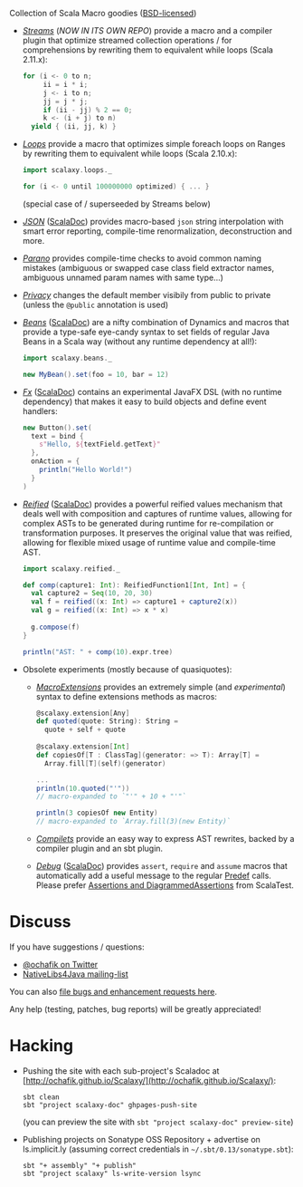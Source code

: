 Collection of Scala Macro goodies ([BSD-licensed](./LICENSE))


- *[Streams](https://github.com/nativelibs4java/scalaxy-streams)* (*NOW IN ITS OWN REPO*) provide a macro and a compiler plugin that optimize streamed collection operations / for comprehensions by rewriting them to equivalent while loops (Scala 2.11.x):

    ```scala
    for (i <- 0 to n;
         ii = i * i;
         j <- i to n;
         jj = j * j;
         if (ii - jj) % 2 == 0;
         k <- (i + j) to n)
      yield { (ii, jj, k) }
    ```

- *[Loops](https://github.com/nativelibs4java/Scalaxy/tree/master/Loops)* provide a macro that optimizes simple foreach loops on Ranges by rewriting them to equivalent while loops (Scala 2.10.x):

    ```scala
    import scalaxy.loops._
    
    for (i <- 0 until 100000000 optimized) { ... }
    ```
    (special case of / superseeded by Streams below)

- *[JSON](https://github.com/nativelibs4java/Scalaxy/tree/master/JSON)* ([ScalaDoc](http://ochafik.github.io/Scalaxy/JSON/latest/api/index.html)) provides macro-based `json` string interpolation with smart error reporting, compile-time renormalization, deconstruction and more.

- *[Parano](https://github.com/nativelibs4java/scalaxy-parano)* provides compile-time checks to avoid common naming mistakes (ambiguous or swapped case class field extractor names, ambiguous unnamed param names with same type...)

- *[Privacy](https://github.com/nativelibs4java/Scalaxy/tree/master/Privacy)* changes the default member visibily from public to private (unless the `@public` annotation is used)

- *[Beans](https://github.com/nativelibs4java/Scalaxy/tree/master/Beans)* ([ScalaDoc](http://ochafik.github.io/Scalaxy/Beans/latest/api/index.html)) are a nifty combination of Dynamics and macros that provide a type-safe eye-candy syntax to set fields of regular Java Beans in a Scala way (without any runtime dependency at all!):

    ```scala
    import scalaxy.beans._
    
    new MyBean().set(foo = 10, bar = 12)
    ```

- *[Fx](https://github.com/nativelibs4java/Scalaxy/tree/master/Fx)* ([ScalaDoc](http://ochafik.github.io/Scalaxy/Fx/latest/api/index.html)) contains an experimental JavaFX DSL (with no runtime dependency) that makes it easy to build objects and define event handlers:

    ```scala
    new Button().set(
      text = bind {
        s"Hello, ${textField.getText}"
      },
      onAction = {
        println("Hello World!")
      }
    )
    ```

- *[Reified](https://github.com/nativelibs4java/scalaxy-reified)* ([ScalaDoc](http://ochafik.github.io/Scalaxy/Reified/latest/api/index.html)) provides a powerful reified values mechanism that deals well with composition and captures of runtime values, allowing for complex ASTs to be generated during runtime for re-compilation or transformation purposes. It preserves the original value that was reified, allowing for flexible mixed usage of runtime value and compile-time AST.

    ```scala
    import scalaxy.reified._
    
    def comp(capture1: Int): ReifiedFunction1[Int, Int] = {
      val capture2 = Seq(10, 20, 30)
      val f = reified((x: Int) => capture1 + capture2(x))
      val g = reified((x: Int) => x * x)
      
      g.compose(f)
    }
    
    println("AST: " + comp(10).expr.tree)
    ```

- Obsolete experiments (mostly because of quasiquotes):

  - *[MacroExtensions](https://github.com/nativelibs4java/Scalaxy/tree/master/Obsolete/MacroExtensions)* provides an extremely simple (and *experimental*) syntax to define extensions methods as macros:

      ```scala
      @scalaxy.extension[Any] 
      def quoted(quote: String): String = 
        quote + self + quote
        
      @scalaxy.extension[Int] 
      def copiesOf[T : ClassTag](generator: => T): Array[T] = 
        Array.fill[T](self)(generator)
    
      ...
      println(10.quoted("'"))
      // macro-expanded to `"'" + 10 + "'"`
      
      println(3 copiesOf new Entity)
      // macro-expanded to `Array.fill(3)(new Entity)`
      ```

  - *[Compilets](https://github.com/nativelibs4java/Scalaxy/tree/master/Obsolete/Compilets)* provide an easy way to express AST rewrites, backed by a compiler plugin and an sbt plugin.

  - *[Debug](https://github.com/nativelibs4java/Scalaxy/tree/master/Debug)* ([ScalaDoc](http://ochafik.github.io/Scalaxy/Debug/latest/api/index.html)) provides `assert`, `require` and `assume` macros that automatically add a useful message to the regular [Predef](http://www.scala-lang.org/api/current/index.html#scala.Predef$) calls.
    Please prefer [Assertions and DiagrammedAssertions](http://doc.scalatest.org/2.2.0/index.html#org.scalatest.DiagrammedAssertions) from ScalaTest.

# Discuss

If you have suggestions / questions:
- [@ochafik on Twitter](http://twitter.com/ochafik)
- [NativeLibs4Java mailing-list](groups.google.com/group/nativelibs4java)

You can also [file bugs and enhancement requests here](https://github.com/nativelibs4java/Scalaxy/issues/new).

Any help (testing, patches, bug reports) will be greatly appreciated!

# Hacking

- Pushing the site with each sub-project's Scaladoc at [http://ochafik.github.io/Scalaxy/](http://ochafik.github.io/Scalaxy/):

    ```
    sbt clean
    sbt "project scalaxy-doc" ghpages-push-site
    ```
  (you can preview the site with `sbt "project scalaxy-doc" preview-site`)

- Publishing projects on Sonatype OSS Repository + advertise on ls.implicit.ly (assuming correct credentials in `~/.sbt/0.13/sonatype.sbt`):

    ```
    sbt "+ assembly" "+ publish"
    sbt "project scalaxy" ls-write-version lsync
    ```

